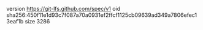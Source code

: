 version https://git-lfs.github.com/spec/v1
oid sha256:450f11e1d93c7f087a70a0931ef2ffcf1125cb09639ad349a7806efec13eaf1b
size 3286
